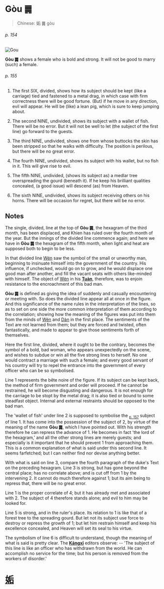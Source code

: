 # Gòu ䷫

> Chinese: 姤 ䷫ gòu

###### p. 154

![Gou](https://88o.io/wp-content/uploads/2018/09/44-e5a7a4gou.jpg)

**Gòu ䷫** shows a female who is bold and strong. It will not be good to marry (such) a female.

###### p. 155

1. The first SIX, divided, shows how its subject should be kept (like a carriage) tied and fastened to a metal drag,
in which case with firm correctness there will be good fortune. (But) if he move in any direction, evil will appear. He will be (like) a lean pig, which is sure to keep jumping about.

2. The second NINE, undivided, shows its subject with a wallet of fish. There will be no error. But it will not be well to let (the subject of the first line) go forward to the guests.

3. The third NINE, undivided, shows one from whose buttocks the skin has been stripped so that he walks with difficulty. The position is perilous, but there will be no great error.

4. The fourth NINE, undivided, shows its subject with his wallet, but no fish in it. This will give rise to evil.

5. The fifth NINE, undivided, (shows its subject as) a medlar tree overspreading the gourd (beneath it). If he keep his brilliant qualities concealed, (a good issue) will descend (as) from Heaven.

6. The sixth NINE, undivided, shows its subject receiving others on his horns. There will be occasion for regret, but there will be no error.

## Notes

The single, divided, line at the top of **Gòu ䷫**, the hexagram of the third month, has been displaced, and Khien has ruled over the fourth month of the year.
But the innings of the divided line commence again; and here we have in **Gòu ䷫** the hexagram of the fifth month, when light and heat are supposed both to begin to be less.

In that divided line [Wén](https://en.wikipedia.org/wiki/King_Wen_of_Zhou) saw the symbol of the small or unworthy man, beginning to insinuate himself into the government of the country.
His influence, if unchecked, would go on to grow, and he would displace one good man after another, and fill the vacant seats with others like-minded with himself.
The object of [Wén](https://en.wikipedia.org/wiki/King_Wen_of_Zhou) in his [**Tuàn**](https://en.wikipedia.org/wiki/Ten_Wings), therefore, was to enjoin resistance to the encroachment of this bad man.

**Gòu ䷫** is defined as giving the idea of suddenly and casually encountering or meeting with. So does the divided line appear all at once in the figure.
And this significance of the name rules in the interpretation of the lines, so as to set on one side the more common interpretation of them according to the correlation;
showing how the meaning of the figures was put into them from the minds of [Wén](https://en.wikipedia.org/wiki/King_Wen_of_Zhou) and [Dàn](https://en.wikipedia.org/wiki/Duke_of_Zhou) in the first place. The sentiments of the Text are not learned from them; but they are forced and twisted, often fantastically, and made to appear to give those sentiments forth of themselves.

Here the first line, divided, where it ought to be the contrary, becomes the symbol of a bold, bad woman, who appears unexpectedly on the scene,
and wishes to subdue or win all the five strong lines to herself. No one would contract a marriage with such a female; and every good servant of his country will try to repel the entrance into the government of every officer who can be so symbolised.

Line 1 represents the bête noire of the figure. If its subject can be kept back, the method of firm government and order will proceed. If he cannot be restrained, he will become disgusting and dangerous. It is not enough for the carriage to be stopt by the metal drag; it is also tied or bound to some steadfast object. Internal and external restraints should be opposed to the bad man.

The 'wallet of fish' under line 2 is supposed to symbolise the <sub>[p. 157](e89083cui.md#p-157)</sub> subject of line 1. It has come into the possession of the subject of 2, by virtue of the meaning of the name **Gòu ䷫**, which I have pointed out. With his strength therefore he can repress the advance of 1. He becomes in fact 'the lord of the hexagram,' and all the other strong lines are merely guests; and especially is it important that he should prevent 1 from approaching them. This is a common explanation of what is said under this second line. It seems farfetched; but I can neither find nor devise anything better.

With what is said on line 3, compare the fourth paragraph of the duke's Text on the preceding hexagram. Line 3 is strong, but has gone beyond the central place; has no correlate above; and is cut off from 1 by the intervening 2. It cannot do much therefore against 1; but its aim being to repress that, there will be no great error.

Line 1 is the proper correlate of 4; but it has already met and associated with 2. The subject of 4 therefore stands alone; and evil to him may be looked for.

Line 5 is strong, and in the ruler's place. Its relation to 1 is like that of a forest tree to the spreading gourd. But let not its subject use force to destroy or repress the growth of 1; but let him restrain himself and keep his excellence concealed, and Heaven will set its seal to his virtue.

The symbolism of line 6 is difficult to understand, though the meaning of what is said is pretty clear. The [**Kāngxī**](https://en.wikipedia.org/wiki/Kangxi_Dictionary) editors observe: -- 'The subject of this line is like an officer who has withdrawn from the world. He can accomplish no service for the time; but his person is removed from the workers of disorder.'

# [姤](./e5a7a4gou_cn.md)
